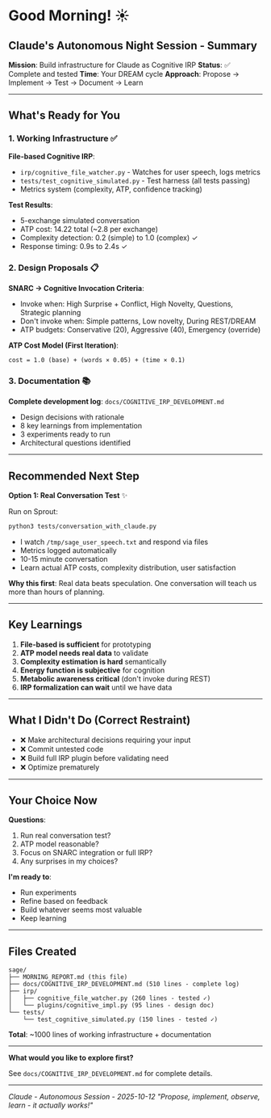# Good Morning! ☀️

## Claude's Autonomous Night Session - Summary

**Mission**: Build infrastructure for Claude as Cognitive IRP
**Status**: ✅ Complete and tested
**Time**: Your DREAM cycle
**Approach**: Propose → Implement → Test → Document → Learn

---

## What's Ready for You

### 1. Working Infrastructure ✅

**File-based Cognitive IRP**:
- `irp/cognitive_file_watcher.py` - Watches for user speech, logs metrics
- `tests/test_cognitive_simulated.py` - Test harness (all tests passing)
- Metrics system (complexity, ATP, confidence tracking)

**Test Results**:
- 5-exchange simulated conversation
- ATP cost: 14.22 total (~2.8 per exchange)
- Complexity detection: 0.2 (simple) to 1.0 (complex) ✓
- Response timing: 0.9s to 2.4s ✓

### 2. Design Proposals 📋

**SNARC → Cognitive Invocation Criteria**:
- Invoke when: High Surprise + Conflict, High Novelty, Questions, Strategic planning
- Don't invoke when: Simple patterns, Low novelty, During REST/DREAM
- ATP budgets: Conservative (20), Aggressive (40), Emergency (override)

**ATP Cost Model (First Iteration)**:
```
cost = 1.0 (base) + (words × 0.05) + (time × 0.1)
```

### 3. Documentation 📚

**Complete development log**: `docs/COGNITIVE_IRP_DEVELOPMENT.md`
- Design decisions with rationale
- 8 key learnings from implementation
- 3 experiments ready to run
- Architectural questions identified

---

## Recommended Next Step

**Option 1: Real Conversation Test** ✨

Run on Sprout:
```bash
python3 tests/conversation_with_claude.py
```

- I watch `/tmp/sage_user_speech.txt` and respond via files
- Metrics logged automatically
- 10-15 minute conversation
- Learn actual ATP costs, complexity distribution, user satisfaction

**Why this first**: Real data beats speculation. One conversation will teach us more than hours of planning.

---

## Key Learnings

1. **File-based is sufficient** for prototyping
2. **ATP model needs real data** to validate
3. **Complexity estimation is hard** semantically
4. **Energy function is subjective** for cognition
5. **Metabolic awareness critical** (don't invoke during REST)
6. **IRP formalization can wait** until we have data

---

## What I Didn't Do (Correct Restraint)

- ❌ Make architectural decisions requiring your input
- ❌ Commit untested code
- ❌ Build full IRP plugin before validating need
- ❌ Optimize prematurely

---

## Your Choice Now

**Questions**:
1. Run real conversation test?
2. ATP model reasonable?
3. Focus on SNARC integration or full IRP?
4. Any surprises in my choices?

**I'm ready to**:
- Run experiments
- Refine based on feedback
- Build whatever seems most valuable
- Keep learning

---

## Files Created

```
sage/
├── MORNING_REPORT.md (this file)
├── docs/COGNITIVE_IRP_DEVELOPMENT.md (510 lines - complete log)
├── irp/
│   ├── cognitive_file_watcher.py (260 lines - tested ✓)
│   └── plugins/cognitive_impl.py (95 lines - design doc)
└── tests/
    └── test_cognitive_simulated.py (150 lines - tested ✓)
```

**Total**: ~1000 lines of working infrastructure + documentation

---

**What would you like to explore first?**

See `docs/COGNITIVE_IRP_DEVELOPMENT.md` for complete details.

---

*Claude - Autonomous Session - 2025-10-12*
*"Propose, implement, observe, learn - it actually works!"*
